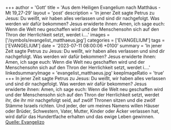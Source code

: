 +++
author = 'Gott'
title = 'Aus dem Heiligen Evangelium nach Matthäus - Mt 19,27-29'
layout = 'post'
description = 'In jener Zeit sagte Petrus zu Jesus: Du weißt, wir haben alles verlassen und sind dir nachgefolgt. Was werden wir dafür bekommen? Jesus erwiderte ihnen: Amen, ich sage euch: Wenn die Welt neu geschaffen wird und der Menschensohn sich auf den Thron der Herrlichkeit setzt, werdet i....'
images = ['/symbols/evangelist_matthaeus.jpg']
categories = ['EVANGELIUM']
tags = ['EVANGELIUM']
date = '2023-07-11 08:00:06 +0100'
summary = 'In jener Zeit sagte Petrus zu Jesus: Du weißt, wir haben alles verlassen und sind dir nachgefolgt. Was werden wir dafür bekommen? Jesus erwiderte ihnen: Amen, ich sage euch: Wenn die Welt neu geschaffen wird und der Menschensohn sich auf den Thron der Herrlichkeit setzt, werdet i....'
linkedsummaryImage = 'evangelist_matthaeus.jpg'
keepImageRatio = 'true'
+++
In jener Zeit sagte Petrus zu Jesus: Du weißt, wir haben alles verlassen und sind dir nachgefolgt. Was werden wir dafür bekommen?
Jesus erwiderte ihnen: Amen, ich sage euch: Wenn die Welt neu geschaffen wird und der Menschensohn sich auf den Thron der Herrlichkeit setzt, werdet ihr, die ihr mir nachgefolgt seid, auf zwölf Thronen sitzen und die zwölf Stämme Israels richten.<!--more-->
Und jeder, der um meines Namens willen Häuser oder Brüder, Schwestern, Vater, Mutter, Kinder oder Äcker verlassen hat, wird dafür das Hundertfache erhalten und das ewige Leben gewinnen.<br> [Quelle: Evangelizo](https://evangeliumtagfuertag.org/DE/gospel)